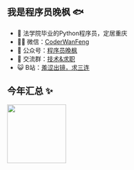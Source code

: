 
## 我是程序员晚枫 🐟

- 🐧 法学院毕业的Python程序员，定居重庆
- 👨‍💻 微信：[CoderWanFeng](http://www.python4office.cn/wechat-qrcode/)
- 🏡 公众号：[程序员晚枫](http://t.cn/A6XKttBo)
- 🌱 交流群：[技术&求职](http://www.python4office.cn/wechat-group/)
- 😺 B站：[羞涩出镜，求三连](https://space.bilibili.com/1989702333)



## 今年汇总 ✨

<img align="" height="137px" src="https://github-readme-stats.vercel.app/api?username=CoderWanFeng&hide_title=false&hide_border=false&show_icons=true&include_all_commits=true&line_height=21&bg_color=0,EC6C6C,FFD479,FFFC79,73FA79&theme=graywhite&locale=cn" />
